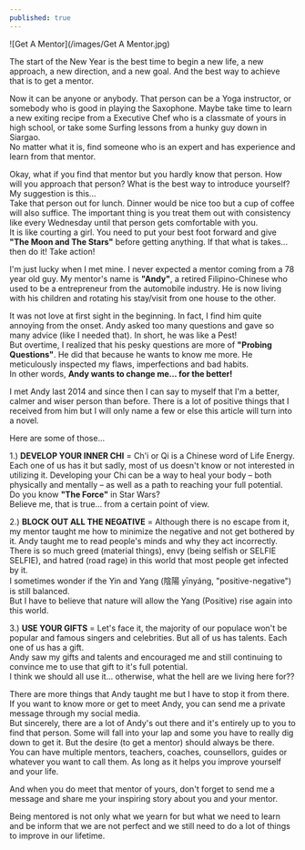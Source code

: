 ```yaml
---
published: true
---
```

![Get A Mentor](/images/Get A Mentor.jpg)

The start of the New Year is the best time to begin a new life, a new approach, a new direction, and a new goal. And the best way to achieve that is to get a mentor.

Now it can be anyone or anybody. That person can be a Yoga instructor, or somebody who is good in playing the Saxophone. Maybe take time to learn a new exiting recipe from a Executive Chef who is a classmate of yours in high school, or take some Surfing lessons from a hunky guy down in Siargao.   
No matter what it is, find someone who is an expert and has experience and learn from that mentor.

Okay, what if you find that mentor but you hardly know that person. How will you approach that person? What is the best way to introduce yourself? My suggestion is this...   
Take that person out for lunch. Dinner would be nice too but a cup of coffee will also suffice. The important thing is you treat them out with consistency like every Wednesday until that person gets comfortable with you.   
It is like courting a girl. You need to put your best foot forward and give **"The Moon and The Stars"** before getting anything. If that what is takes... then do it! Take action!

I'm just lucky when I met mine. I never expected a mentor coming from a 78 year old guy. My mentor's name is **"Andy"**, a retired Filipino-Chinese who used to be a entrepreneur from the automobile industry. He is now living with his children and rotating his stay/visit from one house to the other.

It was not love at first sight in the beginning. In fact, I find him quite annoying from the onset. Andy asked too many questions and gave so many advice (like I needed that). In short, he was like a Pest!   
But overtime, I realized that his pesky questions are more of **"Probing Questions"**. He did that because he wants to know me more. He meticulously inspected my flaws, imperfections and bad habits.   
In other words, **Andy wants to change me... for the better!**

I met Andy last 2014 and since then I can say to myself that I'm a better, calmer and wiser person than before. There is a lot of positive things that I received from him but I will only name a few or  else this article will turn into a novel. 

Here are some of those...

1.) **DEVELOP YOUR INNER CHI** = Ch'i or Qi is a Chinese word of Life Energy. Each one of us has it but sadly, most of us doesn't know or not interested in utilizing it. Developing your Chi can be a way to heal your body – both physically and mentally – as well as a path to reaching your full potential.   
Do you know **"The Force"** in Star Wars?   
Believe me, that is true... from a certain point of view.

2.) **BLOCK OUT ALL THE NEGATIVE** = Although there is no escape from it, my mentor taught me how to minimize the negative and not get bothered by it. Andy taught me to read people's minds and why they act incorrectly. There is so much greed (material things), envy (being selfish or SELFIE SELFIE), and hatred (road rage) in this world that most people get infected by it.   
I sometimes wonder if the Yin and Yang (陰陽 yīnyáng, "positive-negative") is still balanced.   
But I have to believe that nature will allow the Yang (Positive) rise again into this world.

3.) **USE YOUR GIFTS** = Let's face it, the majority of our populace won't be popular and famous singers and celebrities. But all of us has talents. Each one of us has a gift.   
Andy saw my gifts and talents and encouraged me and still continuing to convince me to use that gift to it's full potential.   
I think we should all use it... otherwise, what the hell are we living here for??


There are more things that Andy taught me but I have to stop it from there. If you want to know more or get to meet Andy, you can send me a private message through my social media.   
But sincerely, there are a lot of Andy's out there and it's entirely up to you to find that person. Some will fall into your lap and some you have to really dig down to get it. But the desire (to get a mentor) should always be there.   
You can have multiple mentors, teachers, coaches, counsellors, guides or whatever you want to call them. As long as it helps you improve yourself and your life.

And when you do meet that mentor of yours, don't forget to send me a message and share me your inspiring story about you and your mentor. 

Being mentored is not only what we yearn for but what we need to learn and be inform that we are not perfect and we still need to do a lot of things to improve in our lifetime.

